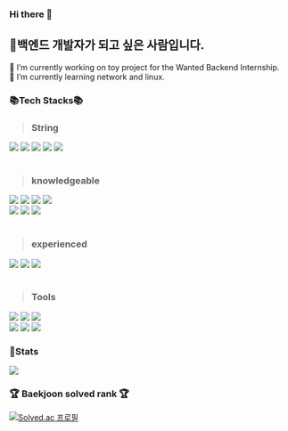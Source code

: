 ### Hi there 👋
## 🦍백엔드 개발자가 되고 싶은 사람입니다.
<!--
**fredlee613/fredlee613** is a ✨ _special_ ✨ repository because its `README.md` (this file) appears on your GitHub profile.

Here are some ideas to get you started:

- 👯 I’m looking to collaborate on ...
- 🤔 I’m looking for help with ...
- 💬 Ask me about ...
- 📫 How to reach me: ...
- 😄 Pronouns: ...
- ⚡ Fun fact: ...
-->
🔭 I’m currently working on toy project for the Wanted Backend Internship.<br>
🌱 I’m currently learning network and linux.

### :books:Tech Stacks:books:

> ### String
<div>
  <img src="https://img.shields.io/badge/Java-6DB33F?style=for-the-badge&logo=Java&logoColor=white">
  <img src="https://img.shields.io/badge/Spring Boot-6DB33F?style=for-the-badge&logo=Spring Boot&logoColor=white"/>
  <img src="https://img.shields.io/badge/JPA-6DB33F?style=for-the-badge&logo=JPA&logoColor=white"/>
  <img src="https://img.shields.io/badge/Oracle-F80000?style=for-the-badge&logo=Oracle&logoColor=white"/>
  <img src="https://img.shields.io/badge/PostgreSQL-4169E1?style=for-the-badge&logo=PostgreSQL&logoColor=white"/><br>
</div>
<br>

> ### knowledgeable
<div>
  <img src="https://img.shields.io/badge/Spring Security-6DB33F?style=for-the-badge&logo=Spring Security&logoColor=white"/>
  <img src="https://img.shields.io/badge/MyBatis-000000?style=for-the-badge&logo=MyBatis&logoColor=red"/>
  <img src="https://img.shields.io/badge/Redis-DC382D?style=for-the-badge&logo=Redis&logoColor=white"/>
  <img src="https://img.shields.io/badge/Docker-2496ED?style=for-the-badge&logo=Docker&logoColor=white"/><br>
  <img src="https://img.shields.io/badge/Git-F05032?style=for-the-badge&logo=Git&logoColor=white"/>
  <img src="https://img.shields.io/badge/GitHub-181717?style=for-the-badge&logo=GitHub&logoColor=white"/>
  <img src="https://img.shields.io/badge/Iamport-4169E1?style=for-the-badge&logo=Iamport&logoColor=white"/><br>
</div>
<br>

> ### experienced
<div>
  <img src="https://img.shields.io/badge/Redis-DC382D?style=for-the-badge&logo=Redis&logoColor=white"/>
  <img src="https://img.shields.io/badge/Amazon EC2-FF9900?style=for-the-badge&logo=Amazon EC2&logoColor=white"/>
  <img src="https://img.shields.io/badge/Amazon RDS-527FFF?style=for-the-badge&logo=Amazon RDS&logoColor=white"/>
</div>
<br>

> ### Tools
<div>
  <img src="https://img.shields.io/badge/IntelliJ-000000?style=for-the-badge&logo=IntelliJ IDEA&logoColor=white"/>
  <img src="https://img.shields.io/badge/Eclipse IDE-2C2255?style=for-the-badge&logo=Eclipse IDEA&logoColor=white"/>
  <img src="https://img.shields.io/badge/Visual Studio Code-007ACC?style=for-the-badge&logo=Visual Studio Code&logoColor=white"/><br>
  <img src="https://img.shields.io/badge/Postman-FF6C37?style=for-the-badge&logo=Postman&logoColor=white"/>
  <img src="https://img.shields.io/badge/Swagger-85EA2D?style=for-the-badge&logo=Swagger&logoColor=white"/>
  <img src="https://img.shields.io/badge/Notion-000000?style=for-the-badge&logo=Notion&logoColor=white"/><br>
</div>

### 🦾Stats
<div>
  <img src="https://github-readme-stats.vercel.app/api?username=fredlee613&show_icons=true">
<div>
  
### 🏆 Baekjoon solved rank 🏆
[![Solved.ac
프로필](http://mazassumnida.wtf/api/v2/generate_badge?boj=diploma613)](https://solved.ac/diploma613)
